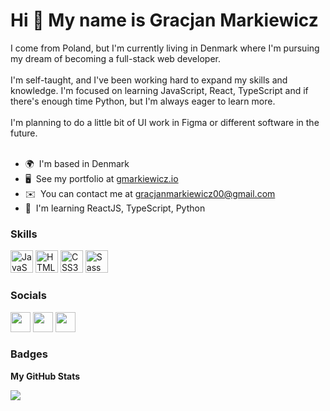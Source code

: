 <!-- ### Hi there 👋
<a href="https://app.daily.dev/markewycz"><img src="https://github.com/Markewycz/markewycz/blob/main/devcard.svg" width="400" alt="Gracjan Markiewicz's Dev Card"/></a> -->

Hi 👋 My name is Gracjan Markiewicz
==========================================================================================================================================

I come from Poland, but I'm currently living in Denmark where I'm pursuing my dream of becoming a full-stack web developer. 
</br></br> I'm self-taught, and I've been working hard to expand my skills and knowledge. I'm focused on learning JavaScript, React, TypeScript and if there's enough time Python, but I'm always eager to learn more.
</br></br> I'm planning to do a little bit of UI work in Figma or different software in the future.
</br></br>

* 🌍  I'm based in Denmark
* 🖥️  See my portfolio at [gmarkiewicz.io](http://http://gmarkiewicz.tk/)
* ✉️  You can contact me at [gracjanmarkiewicz00@gmail.com](mailto:gracjanmarkiewicz00@gmail.com)
* 🧠  I'm learning ReactJS, TypeScript, Python

### Skills


<p align="left">
<a href="https://developer.mozilla.org/en-US/docs/Web/JavaScript" target="_blank" rel="noreferrer"><img src="https://raw.githubusercontent.com/danielcranney/readme-generator/main/public/icons/skills/javascript-colored.svg" width="36" height="36" alt="JavaScript" /></a>
<!-- <a href="https://www.typescriptlang.org/" target="_blank" rel="noreferrer"><img src="https://raw.githubusercontent.com/danielcranney/readme-generator/main/public/icons/skills/typescript-colored.svg" width="36" height="36" alt="TypeScript" /></a> -->
<a href="https://developer.mozilla.org/en-US/docs/Glossary/HTML5" target="_blank" rel="noreferrer"><img src="https://raw.githubusercontent.com/danielcranney/readme-generator/main/public/icons/skills/html5-colored.svg" width="36" height="36" alt="HTML5" /></a>
<a href="https://www.w3.org/TR/CSS/#css" target="_blank" rel="noreferrer"><img src="https://raw.githubusercontent.com/danielcranney/readme-generator/main/public/icons/skills/css3-colored.svg" width="36" height="36" alt="CSS3" /></a>
<a href="https://sass-lang.com/" target="_blank" rel="noreferrer"><img src="https://raw.githubusercontent.com/danielcranney/readme-generator/main/public/icons/skills/sass-colored.svg" width="36" height="36" alt="Sass" /></a>
</p>


### Socials

<p align="left"> <a href="https://www.github.com/markewycz" target="_blank" rel="noreferrer"><img src="https://raw.githubusercontent.com/danielcranney/readme-generator/main/public/icons/socials/github.svg" width="32" height="32" /></a> <a href="https://www.linkedin.com/in/gracjan-markiewicz-88652b258/" target="_blank" rel="noreferrer"><img src="https://raw.githubusercontent.com/danielcranney/readme-generator/main/public/icons/socials/linkedin.svg" width="32" height="32" /></a> <a href="https://www.twitter.com/markewyczx" target="_blank" rel="noreferrer"><img src="https://raw.githubusercontent.com/danielcranney/readme-generator/main/public/icons/socials/twitter.svg" width="32" height="32" /></a></p>

### Badges

<b>My GitHub Stats</b>

<a href="http://www.github.com/markewycz"><img src="https://github-readme-streak-stats.herokuapp.com/?user=markewycz&stroke=ffffff&background=1c1917&ring=0891b2&fire=0891b2&currStreakNum=ffffff&currStreakLabel=0891b2&sideNums=ffffff&sideLabels=ffffff&dates=ffffff&hide_border=true" /></a>
